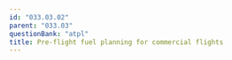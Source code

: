 ```yaml
---
id: "033.03.02"
parent: "033.03"
questionBank: "atpl"
title: Pre-flight fuel planning for commercial flights
---
```

